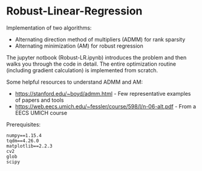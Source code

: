 # Robust-Linear-Regression

Implementation of two algorithms: 
 - Alternating direction method of multipliers (ADMM) for rank sparsity 
 - Alternating minimization (AM) for robust regression 
 
The jupyter notbook (Robust-LR.ipynb) introduces the problem and then walks you through the code in detail.
The entire optimization routine (including gradient calculation) is implemented from scratch.

Some helpful resources to understand ADMM and AM:
- https://stanford.edu/~boyd/admm.html - Few representative examples of papers and tools  
- https://web.eecs.umich.edu/~fessler/course/598/l/n-06-alt.pdf - From a EECS UMICH course

Prerequisites:
```
numpy==1.15.4
tqdm==4.26.0
matplotlib==2.2.3
cv2
glob
scipy
```


